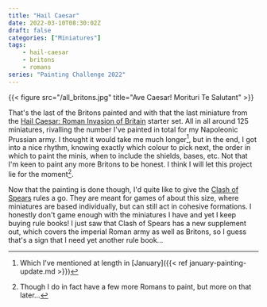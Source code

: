 ```yaml
---
title: "Hail Caesar"
date: 2022-03-10T08:30:02Z
draft: false
categories: ["Miniatures"]
tags:
    - hail-caesar
    - britons
    - romans
series: "Painting Challenge 2022"
---
```


{{< figure src="/all_britons.jpg" title="Ave Caesar! Morituri Te Salutant" >}}

That's the last of the Britons painted and with that the last miniature from the [Hail Caesar: Roman Invasion of Britain][starter] starter set. All in all around 125 miniatures, rivalling the number I've painted in total for my Napoleonic Prussian army. I thought it would take me much longer[^discuss], but in the end, I got into a nice rhythm, knowing exactly which colour to pick next, the order in which to paint the minis, when to include the shields, bases, etc. Not that I'm keen to paint any more Britons to be honest. I think I will let this project lie for the moment[^more].

Now that the painting is done though, I'd quite like to give the [Clash of Spears][clash] rules a go. They are meant for games of about this size, where miniatures are based individually, but can still act in cohesive formations. I honestly don't game enough with the miniatures I have and yet I keep buying rule books! I just saw that Clash of Spears has a new supplement out, which covers the imperial Roman army as well as Britons, so I guess that's a sign that I need yet another rule book...

[starter]: https://store.warlordgames.com/collections/hail-caesar-starter-sets/products/the-roman-invasion-of-britain
[clash]: https://www.facebook.com/CLASHofSpears/
[^discuss]: Which I've mentioned at length in [January]({{< ref january-painting-update.md >}})
[^more]: Though I do in fact have a few more Romans to paint, but more on that later...
